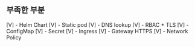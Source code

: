 ## 부족한 부분
[V] - Helm Chart 
[V] - Static pod
[V] - DNS lookup
[V] - RBAC + TLS
[V] - ConfigMap
[V] - Secret
[V] - Ingress
[V] - Gateway HTTPS
[V] - Network Policy


